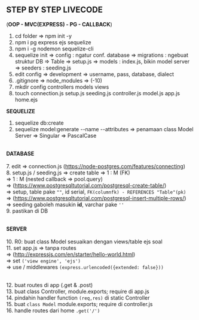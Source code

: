 
## STEP BY STEP LIVECODE
(**OOP - MVC(EXPRESS) - PG - CALLBACK**)

1. cd folder => npm init -y
2. npm i pg express ejs sequelize
3. npm i -g nodemon sequelize-cli
4. sequelize init
    => config : ngatur conf. database
    => migrations : ngebuat struktur DB => Table => setup.js
    => models : index.js, bikin model server 
    => seeders : seeding.js
5. edit config => development => username, pass, database, dialect
5. .gitignore => node_modules => (-10)
6. mkdir config controllers models views
7. touch connection.js setup.js seeding.js controller.js model.js app.js home.ejs


**SEQUELIZE**
1. sequelize db:create
2. sequelize model:generate   --name   --attributes
=> penamaan class Model Server => Singular => PascalCase





<br> **DATABASE** <br>
<br>7. edit => connection.js (https://node-postgres.com/features/connecting)
<br>8. setup.js / seeding.js => create table => 1 : M (FK)
<br>=> 1 : M (nested callback => pool.query)
<br>=> (https://www.postgresqltutorial.com/postgresql-create-table/)
<br>=> setup, table pake `""`, id serial, `FK(columnfk) - REFERENCES "Table"(pk)`
<br>=> (https://www.postgresqltutorial.com/postgresql-insert-multiple-rows/)
<br>=> seeding gaboleh masukin **id**, varchar pake `''`
<br>9. pastikan di DB

<br>**SERVER**<br>
<br>10. R0: buat class Model sesuaikan dengan views/table ejs soal
<br>11. set app.js => tanpa routes 
<br>   => (http://expressjs.com/en/starter/hello-world.html)
<br>   => set `('view engine', 'ejs')`
<br>   => use / middlewares `(express.urlencoded({extended: false}))`


<br>12. buat routes di app (.get & .post)
<br>13. buat class Controller, module.exports; require di app.js
<br>14. pindahin handler function `(req,res)` di static Controller
<br>15. buat `class Model` module.exports; require di controller.js
<br>16. handle routes dari home `.get('/')`




